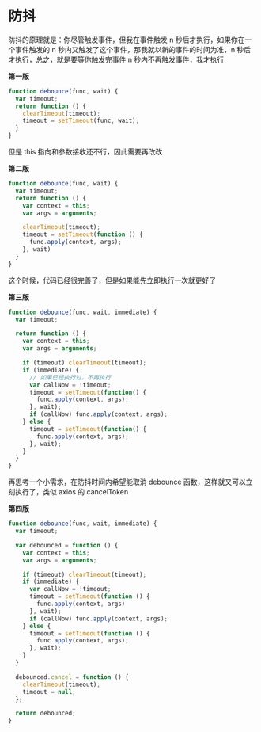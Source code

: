 # 防抖

防抖的原理就是：你尽管触发事件，但我在事件触发 n 秒后才执行，如果你在一个事件触发的 n 秒内又触发了这个事件，那我就以新的事件的时间为准，n 秒后才执行，总之，就是要等你触发完事件 n 秒内不再触发事件，我才执行

**第一版**

```javascript
function debounce(func, wait) {
  var timeout;
  return function () {
    clearTimeout(timeout);
    timeout = setTimeout(func, wait);
  }
}
```

但是 this 指向和参数接收还不行，因此需要再改改

**第二版**

```javascript
function debounce(func, wait) {
  var timeout;
  return function () {
    var context = this;
    var args = arguments;

    clearTimeout(timeout);
    timeout = setTimeout(function () {
      func.apply(context, args);
    }, wait)
  }
}
```

这个时候，代码已经很完善了，但是如果能先立即执行一次就更好了

**第三版**

```javascript
function debounce(func, wait, immediate) {
  var timeout;

  return function () {
    var context = this;
    var args = arguments;

    if (timeout) clearTimeout(timeout);
    if (immediate) {
      // 如果已经执行过，不再执行
      var callNow = !timeout;
      timeout = setTimeout(function() {
        func.apply(context, args);
      }, wait);
      if (callNow) func.apply(context, args);
    } else {
      timeout = setTimeout(function() {
        func.apply(context, args);
      }, wait);
    }
  }
}
```

再思考一个小需求，在防抖时间内希望能取消 debounce 函数，这样就又可以立刻执行了，类似 axios 的 cancelToken

**第四版**

```javascript
function debounce(func, wait, immediate) {
  var timeout;

  var debounced = function () {
    var context = this;
    var args = arguments;

    if (timeout) clearTimeout(timeout);
    if (immediate) {
      var callNow = !timeout;
      timeout = setTimeout(function () {
        func.apply(context, args)
      }, wait);
      if (callNow) func.apply(context, args);
    } else {
      timeout = setTimeout(function () {
        func.apply(context, args);
      }, wait);
    }
  }

  debounced.cancel = function () {
    clearTimeout(timeout);
    timeout = null;
  };

  return debounced;
}
```